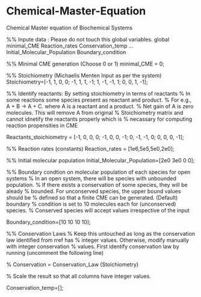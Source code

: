 # Chemical-Master-Equation
Chemical Master equation of Biochemical Systems

%% Inpute data : Please do not touch this global variables. 
global minimal_CME Reaction_rates Conservation_temp ...
       Initial_Molecular_Population Boundary_condition

%% Minimal CME generation (Choose 0 or 1)
minimal_CME = 0;

%% Stoichiometry (Michaelis Menten Input as per the system)
Stoichiometry=[-1,  1,  0,  0;
               -1,  1,  1, -1;
                1, -1, -1,  1;
                0,  0,  1, -1];

%% Identify reactants: By setting stoichiometry in terms of reactants 
% In some reactions some species present as reactant and product. 
% For e.g., A + B -> A + C. where A is a reactant and a product. 
% Net gain of A is zero molecules. This will remove A from original 
% Stoichiometry matrix and cannot idnetify the reactants properly which is
% necassary for computing reaction propensities in CME

Reactants_stoichiometry = [-1,  0,  0,  0;
                           -1,  0,  0, -1;
                            0, -1, -1,  0;
                            0,  0,  0, -1];
                      
%% Reaction rates (constants)
Reaction_rates = [1e6,5e5,5e0,2e0];

%% Initial molecular population
Initial_Molecular_Population=[2e0 3e0 0 0];

%% Boundary condtion on molecular population of each species for open systems
% In an open system, there will be species with unbounded population.
% If there exists a conservation of some species, they will be aleady
% bounded. For unconserved species, the upper bound values should be
% defined so that a finite CME can be generated. (Default) boundary
% condition is set to 10 molecules each for (unconserved) species.
% Conserved species will accept values irrespective of the input

Boundary_condition=[10 10 10 10];

%% Conservation Laws
% Keep this untouched as long as the conservation law identified from rref has
% integer values. Otherwise, modify manually with integer conservation
% values. First identify conservation law by running (uncomment the following line)

% Conservation = Conservation_Law (Stoichiometry)

% Scale the result so that all columns have integer values.

Conservation_temp=[];

